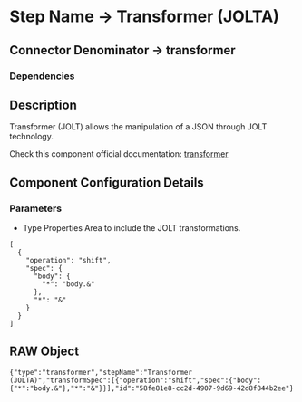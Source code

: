 # Step Name -> Transformer (JOLTA)
## Connector Denominator -> transformer

### Dependencies

## Description

Transformer (JOLT) allows the manipulation of a JSON through JOLT technology.

Check this component official documentation: [transformer](https://docs.digibee.com/documentation/components/tools/transformer-jolt "Digibee transformer documentation")

## Component Configuration Details
### Parameters

* Type Properties
Area to include the JOLT transformations.

```
[
  {
    "operation": "shift",
    "spec": {
      "body": {
        "*": "body.&"
      },
      "*": "&"
    }
  }
]
```

## RAW Object

```
{"type":"transformer","stepName":"Transformer (JOLTA)","transformSpec":[{"operation":"shift","spec":{"body":{"*":"body.&"},"*":"&"}}],"id":"58fe81e8-cc2d-4907-9d69-42d8f844b2ee"}
```